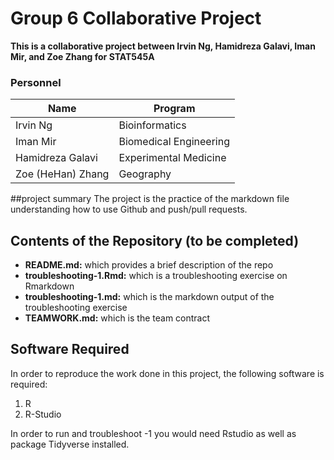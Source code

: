 # Group 6 Collaborative Project 

**This is a collaborative project between Irvin Ng, Hamidreza Galavi, Iman Mir, and Zoe Zhang for STAT545A**

### Personnel
Name | Program
------------ | ------------
Irvin Ng | Bioinformatics
Iman Mir | Biomedical Engineering
Hamidreza Galavi | Experimental Medicine
Zoe (HeHan) Zhang | Geography


##project summary
The project is the practice of the markdown file understanding how to use Github and push/pull requests.

## Contents of the Repository (to be completed)
* **README.md:** which provides a brief description of the repo
* **troubleshooting-1.Rmd:** which is a troubleshooting exercise on Rmarkdown
* **troubleshooting-1.md:** which is the markdown output of the troubleshooting exercise
* **TEAMWORK.md:** which is the team contract

## Software Required
In order to reproduce the work done in this project, the following software is required:
1. R
2. R-Studio

In order to run and troubleshoot -1 you would need Rstudio as well as package Tidyverse installed.
